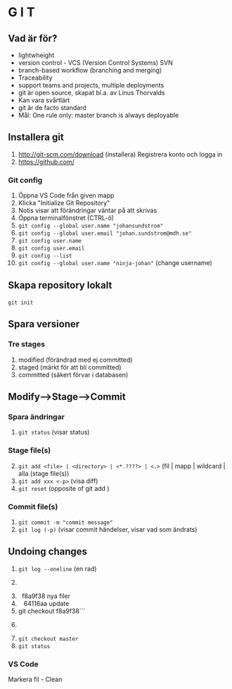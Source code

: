 # G I T

## Vad är för?
* lightwheight
* version control - VCS (Version Control Systems) SVN
* branch-based workflow (branching and merging)
* Traceability
* support teams and projects, multiple deployments
* git är open source, skapat bl.a. av Linus Thorvalds
* Kan vara svårtlärt
* git är de facto standard
* Mål: One rule only: master branch is always deployable


## Installera git
1. http://git-scm.com/download (installera)
Registrera konto och logga in
2. https://github.com/

### Git config
1. Öppna VS Code från given mapp
1. Klicka "Initialize Git Repository"
1. Notis visar att förändringar väntar på att skrivas
1. Öppna terminalfönstret (CTRL-ö)
1. ```git config --global user.name "johansundstrom"```
1. ```git config --global user.email "johan.sundstrom@mdh.se"```
1. ```git config user.name```
1. ```git config user.email```
1. ```git config --list```
1. ```git config --global user.name "ninja-johan"``` (change username)

## Skapa repository lokalt
```git init``` 
## Spara versioner
### Tre stages
1. modified (förändrad med ej committed)
2. staged (märkt för att bli committed)
3. committed (säkert förvar i databasen)

## Modify-->Stage-->Commit
### Spara ändringar
1. ```git status``` (visar status)
### Stage file(s)
2. ```git add <file> | <directory> | <*.????> | <.>``` (fil | mapp | wildcard | alla (stage file(s))
1. ```git add xxx <-p>``` (visa diff) 
1. ```git reset``` (opposite of git add )
### Commit file(s)
1. ```git commit -m "commit message"``` 
1. ```git log (-p)``` (visar commit händelser, visar vad som ändrats)

## Undoing changes
1. ```git log --oneline``` (en rad) 
2. ```  d8362b7 upd
1.    f8a9f38 nya filer
1.     64116aa update
1. git checkout f8a9f38```
1. ```git status
1. ```git checkout master``` 
1. ```git status``` 
### VS Code
Markera fil - Clean
